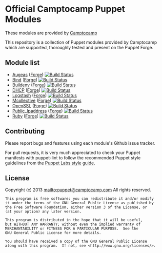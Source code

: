 # Official Camptocamp Puppet Modules

These modules are provided by [Camptocamp](http://www.camptocamp.com/)

This repository is a collection of Puppet modules provided by Camptocamp which are supported, thoroughly tested and present on the Puppet Forge.

## Module list

* [Augeas](https://github.com/camptocamp/puppet-augeas) ([Forge](http://forge.puppetlabs.com/camptocamp/augeas)) [![Build Status](https://travis-ci.org/camptocamp/puppet-augeas.png?branch=master)](https://travis-ci.org/camptocamp/puppet-augeas)
* [Bind](https://github.com/camptocamp/puppet-bind) ([Forge](http://forge.puppetlabs.com/camptocamp/bind)) [![Build Status](https://travis-ci.org/camptocamp/puppet-bind.png?branch=master)](https://travis-ci.org/camptocamp/puppet-bind)
* [Buildenv](https://github.com/camptocamp/puppet-buildenv) ([Forge](http://forge.puppetlabs.com/camptocamp/buildenv)) [![Build Status](https://travis-ci.org/camptocamp/puppet-buildenv.png?branch=master)](https://travis-ci.org/camptocamp/puppet-buildenv)
* [DHCP](https://github.com/camptocamp/puppet-dhcp) ([Forge](http://forge.puppetlabs.com/camptocamp/dhcp)) [![Build Status](https://travis-ci.org/camptocamp/puppet-dhcp.png?branch=master)](https://travis-ci.org/camptocamp/puppet-dhcp)
* [Logstash](https://github.com/camptocamp/puppet-logstash) ([Forge](http://forge.puppetlabs.com/camptocamp/logstash)) [![Build Status](https://travis-ci.org/camptocamp/puppet-logstash.png?branch=master)](https://travis-ci.org/camptocamp/puppet-logstash)
* [Mcollective](https://github.com/camptocamp/puppet-mcollective) ([Forge](http://forge.puppetlabs.com/camptocamp/mcollective)) [![Build Status](https://travis-ci.org/camptocamp/puppet-mcollective.png?branch=master)](https://travis-ci.org/camptocamp/puppet-mcollective)
* [OpenSSL](https://github.com/camptocamp/puppet-openssl) ([Forge](http://forge.puppetlabs.com/camptocamp/openssl)) [![Build Status](https://travis-ci.org/camptocamp/puppet-openssl.png?branch=master)](https://travis-ci.org/camptocamp/puppet-openssl)
* [Public\_Ipaddress](https://github.com/camptocamp/puppet-public_ipaddress) ([Forge](http://forge.puppetlabs.com/camptocamp/public_ipaddress)) [![Build Status](https://travis-ci.org/camptocamp/puppet-public_ipaddress.png?branch=master)](https://travis-ci.org/camptocamp/puppet-public\_ipaddress)
* [Ruby](https://github.com/camptocamp/puppet-ruby) ([Forge](http://forge.puppetlabs.com/camptocamp/ruby)) [![Build Status](https://travis-ci.org/camptocamp/puppet-ruby.png?branch=master)](https://travis-ci.org/camptocamp/puppet-ruby)


## Contributing

Please report bugs and features using each module's Github issue tracker.

For pull requests, it is very much appreciated to check your Puppet manifests
with puppet-lint to follow the recommended Puppet style guidelines from the
[Puppet Labs style guide](http://docs.puppetlabs.com/guides/style_guide.html).

## License

Copyright (c) 2013 <mailto:puppet@camptocamp.com> All rights reserved.

    This program is free software: you can redistribute it and/or modify
    it under the terms of the GNU General Public License as published by
    the Free Software Foundation, either version 3 of the License, or
    (at your option) any later version.
    
    This program is distributed in the hope that it will be useful,
    but WITHOUT ANY WARRANTY; without even the implied warranty of
    MERCHANTABILITY or FITNESS FOR A PARTICULAR PURPOSE.  See the
    GNU General Public License for more details.
    
    You should have received a copy of the GNU General Public License
    along with this program.  If not, see <http://www.gnu.org/licenses/>.

